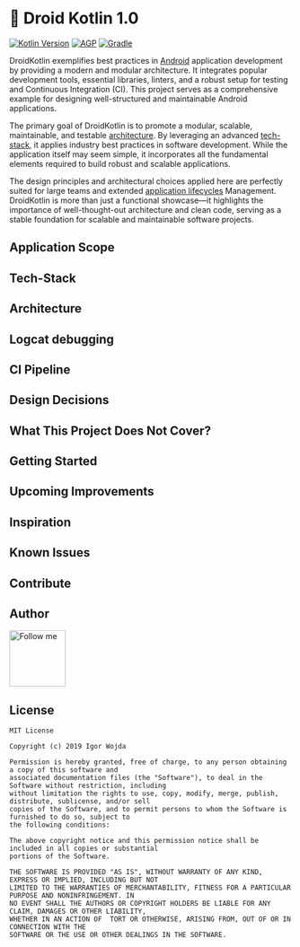 # 🚀 Droid Kotlin 1.0

[![Kotlin Version](https://img.shields.io/badge/Kotlin-2.1.x-blue.svg)](https://kotlinlang.org)
[![AGP](https://img.shields.io/badge/AGP-8.x-blue?style=flat)](https://developer.android.com/studio/releases/gradle-plugin)
[![Gradle](https://img.shields.io/badge/Gradle-8.x-blue?style=flat)](https://gradle.org)

DroidKotlin exemplifies best practices in  [Android](https://en.wikipedia.org/wiki/Android_(operating_system)) application development by providing a modern and modular architecture. It integrates popular development tools, essential libraries, linters, and a robust setup for testing and Continuous Integration (CI). This project serves as a comprehensive example for designing well-structured and maintainable Android applications.

The primary goal of DroidKotlin is to promote a modular, scalable, maintainable, and testable [architecture](#architecture). By leveraging an advanced [tech-stack](#tech-stack), it applies industry best practices in software development. While the application itself may seem simple, it incorporates all the fundamental elements required to build robust and scalable applications.

The design principles and architectural choices applied here are perfectly suited for large teams and extended [application lifecycles](https://en.wikipedia.org/wiki/Application_lifecycle_management) Management. DroidKotlin is more than just a functional showcase—it highlights the importance of well-thought-out architecture and clean code, serving as a stable foundation for scalable and maintainable software projects.


## Application Scope

## Tech-Stack

## Architecture

## Logcat debugging

## CI Pipeline

## Design Decisions

## What This Project Does Not Cover?

## Getting Started

## Upcoming Improvements

## Inspiration

## Known Issues

## Contribute

## Author


<a href="https://x.com/amadiyawa">
  <img src="https://avatars.githubusercontent.com/u/31802381?v=4" alt="Follow me" width="100" height="100">
</a>

## License

```
MIT License

Copyright (c) 2019 Igor Wojda

Permission is hereby granted, free of charge, to any person obtaining a copy of this software and
associated documentation files (the "Software"), to deal in the Software without restriction, including
without limitation the rights to use, copy, modify, merge, publish, distribute, sublicense, and/or sell
copies of the Software, and to permit persons to whom the Software is furnished to do so, subject to
the following conditions:

The above copyright notice and this permission notice shall be included in all copies or substantial
portions of the Software.

THE SOFTWARE IS PROVIDED "AS IS", WITHOUT WARRANTY OF ANY KIND, EXPRESS OR IMPLIED, INCLUDING BUT NOT
LIMITED TO THE WARRANTIES OF MERCHANTABILITY, FITNESS FOR A PARTICULAR PURPOSE AND NONINFRINGEMENT. IN
NO EVENT SHALL THE AUTHORS OR COPYRIGHT HOLDERS BE LIABLE FOR ANY CLAIM, DAMAGES OR OTHER LIABILITY,
WHETHER IN AN ACTION OF  TORT OR OTHERWISE, ARISING FROM, OUT OF OR IN CONNECTION WITH THE
SOFTWARE OR THE USE OR OTHER DEALINGS IN THE SOFTWARE.
```